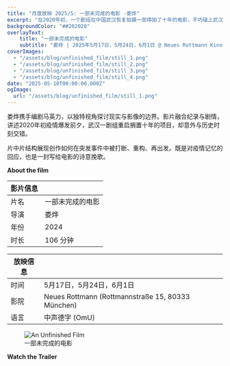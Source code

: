 ```yaml
---
title: "月度放映 2025/5: 一部未完成的电影 -娄烨"
excerpt: "在2020年初，一个剧组在中国武汉恢复拍摄一部停拍了十年的电影，不巧碰上武汉因突发COVID-19疫情而封城。"
backgroundColor: "##202020"
overlayText:
    title: "一部未完成的电影"
    subtitle: "娄烨 | 2025年5月17日，5月24日，6月1日 @ Neues Rottmann Kino"
coverImages:
  - "/assets/blog/unfinished_film/still_1.png"
  - "/assets/blog/unfinished_film/still_2.png"
  - "/assets/blog/unfinished_film/still_3.png"
  - "/assets/blog/unfinished_film/still_4.png"
date: "2025-05-10T00:00:00.000Z"
ogImage:
  url: "/assets/blog/unfinished_film/still_1.png"
---
```

娄烨携手编剧马英力，以独特视角探讨现实与影像的边界。影片融合纪录与剧情，讲述2020年初疫情爆发前夕，武汉一剧组重启搁置十年的项目，却意外与历史时刻交错。

片中片结构展现创作如何在突发事件中被打断、重构、再出发。既是对疫情记忆的回应，也是一封写给电影的诗意挽歌。


**About the film**

| 影片信息| |
|---|---|
| 片名|  一部未完成的电影|
| 导演| 娄烨 |
| 年份| 2024 |
| 时长| 106 分钟 |

| 放映信息 | |
|---|---|
| 时间 | 5月17日，5月24日，6月1日 |
| 影院 | Neues Rottmann (Rottmannstraße 15, 80333 München) |
| 语言| 中声德字  (OmU) |

<figure>
  <img src="/assets/blog/unfinished_film/poster.jpg" alt="An Unfinished Film" />
  <figcaption>一部未完成的电影</figcaption>
</figure>

**Watch the Trailer**

<div class="youtube-embed" data-video-id="2YycBG8PyTw" data-title="An Unfinished Film"></div>
